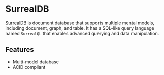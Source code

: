 # SurrealDB

[SurrealDB](https://surrealdb.com/) is document database that supports multiple
mental models, including document, graph, and table. It has a SQL-like query
language named `SurrealQL` that enables advanced querying and data manipulation.

## Features

- Multi-model database
- ACID compliant
